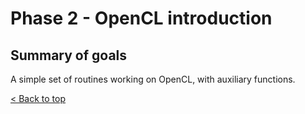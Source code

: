 # Phase 2 - OpenCL introduction

## Summary of goals
A simple set of routines working on OpenCL, with auxiliary functions.

[< Back to top](../README.md)
